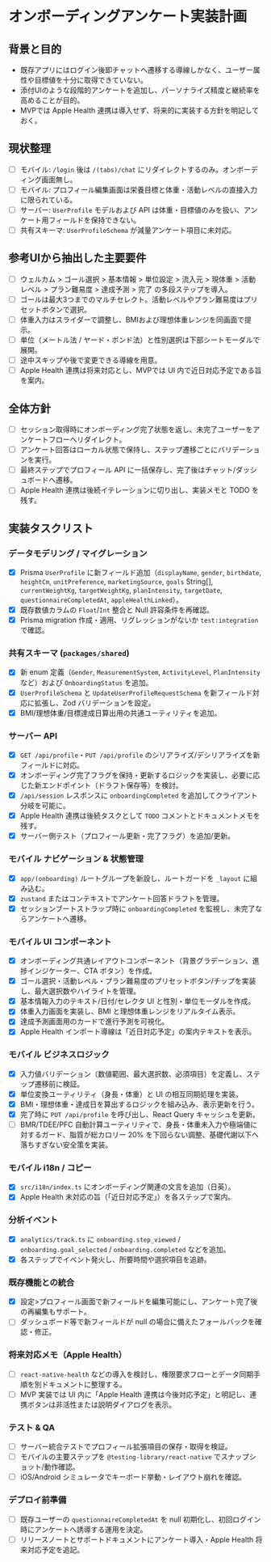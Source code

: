 # オンボーディングアンケート実装計画

## 背景と目的
- 既存アプリにはログイン後即チャットへ遷移する導線しかなく、ユーザー属性や目標値を十分に取得できていない。
- 添付UIのような段階的アンケートを追加し、パーソナライズ精度と継続率を高めることが目的。
- MVPでは Apple Health 連携は導入せず、将来的に実装する方針を明記しておく。

## 現状整理
- [ ] モバイル: `/login` 後は `/(tabs)/chat` にリダイレクトするのみ。オンボーディング画面無し。
- [ ] モバイル: プロフィール編集画面は栄養目標と体重・活動レベルの直接入力に限られている。
- [ ] サーバー: `UserProfile` モデルおよび API は体重・目標値のみを扱い、アンケート用フィールドを保持できない。
- [ ] 共有スキーマ: `UserProfileSchema` が減量アンケート項目に未対応。

## 参考UIから抽出した主要要件
- [ ] ウェルカム > ゴール選択 > 基本情報 > 単位設定 > 流入元 > 現体重 > 活動レベル > プラン難易度 > 達成予測 > 完了 の多段ステップを導入。
- [ ] ゴールは最大3つまでのマルチセレクト。活動レベルやプラン難易度はプリセットボタンで選択。
- [ ] 体重入力はスライダーで調整し、BMIおよび理想体重レンジを同画面で提示。
- [ ] 単位（メートル法 / ヤード・ポンド法）と性別選択は下部シートモーダルで展開。
- [ ] 途中スキップや後で変更できる導線を用意。
- [ ] Apple Health 連携は将来対応とし、MVPでは UI 内で近日対応予定である旨を案内。

## 全体方針
- [ ] セッション取得時にオンボーディング完了状態を返し、未完了ユーザーをアンケートフローへリダイレクト。
- [ ] アンケート回答はローカル状態で保持し、ステップ遷移ごとにバリデーションを実行。
- [ ] 最終ステップでプロフィール API に一括保存し、完了後はチャット/ダッシュボードへ遷移。
- [ ] Apple Health 連携は後続イテレーションに切り出し、実装メモと TODO を残す。

## 実装タスクリスト

### データモデリング / マイグレーション
- [x] Prisma `UserProfile` に新フィールド追加（`displayName`, `gender`, `birthdate`, `heightCm`, `unitPreference`, `marketingSource`, `goals` String[], `currentWeightKg`, `targetWeightKg`, `planIntensity`, `targetDate`, `questionnaireCompletedAt`, `appleHealthLinked`）。
- [x] 既存数値カラムの `Float`/`Int` 整合と Null 許容条件を再確認。
- [x] Prisma migration 作成・適用、リグレッションがないか `test:integration` で確認。

### 共有スキーマ (`packages/shared`)
- [x] 新 enum 定義（`Gender`, `MeasurementSystem`, `ActivityLevel`, `PlanIntensity` など）および `OnboardingStatus` を追加。
- [x] `UserProfileSchema` と `UpdateUserProfileRequestSchema` を新フィールド対応に拡張し、Zod バリデーションを設定。
- [x] BMI/理想体重/目標達成日算出用の共通ユーティリティを追加。

### サーバー API
- [x] `GET /api/profile`・`PUT /api/profile` のシリアライズ/デシリアライズを新フィールドに対応。
- [x] オンボーディング完了フラグを保持・更新するロジックを実装し、必要に応じた新エンドポイント（ドラフト保存等）を検討。
- [x] `/api/session` レスポンスに `onboardingCompleted` を追加してクライアント分岐を可能に。
- [x] Apple Health 連携は後続タスクとして `TODO` コメントとドキュメントメモを残す。
- [x] サーバー側テスト（プロフィール更新・完了フラグ）を追加/更新。

### モバイル ナビゲーション & 状態管理
- [x] `app/(onboarding)` ルートグループを新設し、ルートガードを `_layout` に組み込む。
- [x] `zustand` またはコンテキストでアンケート回答ドラフトを管理。
- [x] セッションブートストラップ時に `onboardingCompleted` を監視し、未完了ならアンケートへ遷移。

### モバイル UI コンポーネント
- [x] オンボーディング共通レイアウトコンポーネント（背景グラデーション、進捗インジケーター、CTA ボタン）を作成。
- [x] ゴール選択・活動レベル・プラン難易度のプリセットボタン/チップを実装し、最大選択数やハイライトを管理。
- [x] 基本情報入力のテキスト/日付/セレクタ UI と性別・単位モーダルを作成。
- [x] 体重入力画面を実装し、BMI と理想体重レンジをリアルタイム表示。
- [x] 達成予測画面用のカードで進行予測を可視化。
- [x] Apple Health インポート導線は「近日対応予定」の案内テキストを表示。

### モバイル ビジネスロジック
- [x] 入力値バリデーション（数値範囲、最大選択数、必須項目）を定義し、ステップ遷移前に検証。
- [x] 単位変換ユーティリティ（身長・体重）と UI の相互同期処理を実装。
- [x] BMI・理想体重・達成日を算出するロジックを組み込み、表示更新を行う。
- [x] 完了時に `PUT /api/profile` を呼び出し、React Query キャッシュを更新。
- [ ] BMR/TDEE/PFC 自動計算ユーティリティで、身長・体重未入力や極端値に対するガード、脂質が総カロリー 20% を下回らない調整、基礎代謝以下へ落ちすぎない安全策を実装。

### モバイル i18n / コピー
- [x] `src/i18n/index.ts` にオンボーディング関連の文言を追加（日英）。
- [x] Apple Health 未対応の旨（「近日対応予定」）を各ステップで案内。

### 分析イベント
- [x] `analytics/track.ts` に `onboarding.step_viewed` / `onboarding.goal_selected` / `onboarding.completed` などを追加。
- [x] 各ステップでイベント発火し、所要時間や選択項目を追跡。

### 既存機能との統合
- [x] 設定>プロフィール画面で新フィールドを編集可能にし、アンケート完了後の再編集もサポート。
- [ ] ダッシュボード等で新フィールドが null の場合に備えたフォールバックを確認・修正。

### 将来対応メモ（Apple Health）
- [ ] `react-native-health` などの導入を検討し、権限要求フローとデータ同期手順を別ドキュメントに整理する。
- [ ] MVP 実装では UI 内に「Apple Health 連携は今後対応予定」と明記し、連携ボタンは非活性または説明ダイアログを表示。

### テスト & QA
- [ ] サーバー統合テストでプロフィール拡張項目の保存・取得を検証。
- [ ] モバイルの主要ステップを `@testing-library/react-native` でスナップショット/動作確認。
- [ ] iOS/Android シミュレータでキーボード挙動・レイアウト崩れを確認。

### デプロイ前準備
- [ ] 既存ユーザーの `questionnaireCompletedAt` を null 初期化し、初回ログイン時にアンケートへ誘導する運用を決定。
- [ ] リリースノートとサポートドキュメントにアンケート導入・Apple Health 将来対応予定を追記。
